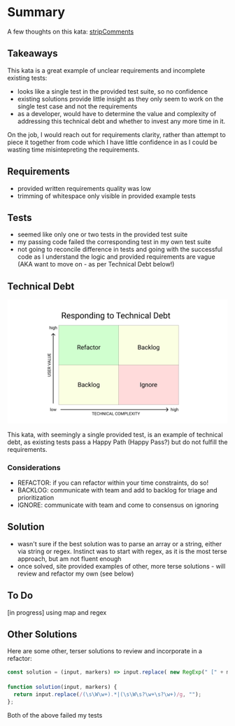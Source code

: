 # Summary
A few thoughts on this kata: [stripComments](https://www.codewars.com/kata/51c8e37cee245da6b40000bd/train/javascript)

## Takeaways
This kata is a great example of unclear requirements and incomplete existing tests:
* looks like a single test in the provided test suite, so no confidence
* existing solutions provide little insight as they only seem to work on the single test case and not the requirements
* as a developer, would have to determine the value and complexity of addressing this technical debt and whether to invest any more time in it.

On the job, I would reach out for requirements clarity, rather than attempt to piece it together from code which I have little confidence in as I could be wasting time misintepreting the requirements.

## Requirements
* provided written requirements quality was low
* trimming of whitespace only visible in provided example tests

## Tests
* seemed like only one or two tests in the provided test suite
* my passing code failed the corresponding test in my own test suite
* not going to reconcile difference in tests and going with the successful code as I understand the logic and provided requirements are vague (AKA want to move on - as per Technical Debt below!)

## Technical Debt

![Tech Debt Diagram](TechDebtDiagram.png)

This kata, with seemingly a single provided test, is an example of technical debt, as existing tests pass a Happy Path (Happy Pass?) but do not fulfill the requirements.

### Considerations
* REFACTOR: if you can refactor within your time constraints, do so!
* BACKLOG: communicate with team and add to backlog for triage and prioritization
* IGNORE: communicate with team and come to consensus on ignoring


## Solution
* wasn't sure if the best solution was to parse an array or a string, either via string or regex. Instinct was to start with regex, as it is the most terse approach, but am not fluent enough
* once solved, site provided examples of other, more terse solutions - will review and refactor my own (see below)

## To Do
[in progress] using map and regex

## Other Solutions
Here are some other, terser solutions to review and incorporate in a refactor:

```javascript
const solution = (input, markers) => input.replace( new RegExp(" [" + markers.join(',') + "].+", "gi"), '' );

function solution(input, markers) {
  return input.replace(/(\s\W\w+).*|(\s\W\s?\w+\s?\w+)/g, "");
};
```

Both of the above failed my tests

